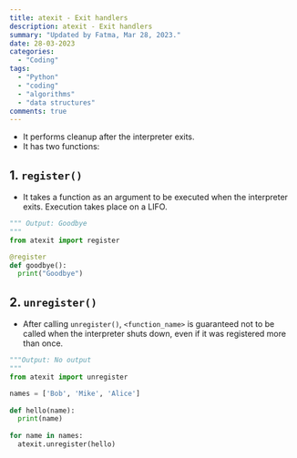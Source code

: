 ```yaml
---
title: atexit - Exit handlers
description: atexit - Exit handlers
summary: "Updated by Fatma, Mar 28, 2023."
date: 28-03-2023
categories:
  - "Coding"
tags:
  - "Python"
  - "coding"
  - "algorithms"
  - "data structures"
comments: true
---
```

- It performs cleanup after the interpreter exits.
- It has two functions:

## 1. `register()`

- It takes a function as an argument to be executed when the interpreter exits. Execution takes place on a LIFO.

```python
""" Output: Goodbye
"""
from atexit import register

@register
def goodbye():
  print("Goodbye")
```

## 2. `unregister()`

- After calling `unregister()`, `<function_name>` is guaranteed not to be called when the interpreter shuts down, even if it was registered more than once.

```python
"""Output: No output
"""
from atexit import unregister

names = ['Bob', 'Mike', 'Alice']
  
def hello(name):
  print(name)
  
for name in names:
  atexit.unregister(hello)
```
